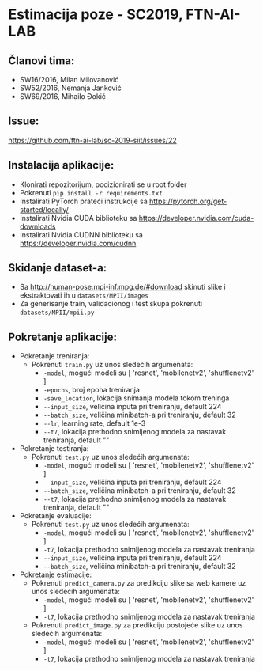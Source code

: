 # Estimacija poze - SC2019, FTN-AI-LAB


## Članovi tima:
* SW16/2016, Milan Milovanović
* SW52/2016, Nemanja Janković
* SW69/2016, Mihailo Đokić


## Issue:
https://github.com/ftn-ai-lab/sc-2019-siit/issues/22

## Instalacija aplikacije:

* Klonirati repozitorijum, pocizionirati se u root folder
* Pokrenuti ```pip install -r requirements.txt ```
* Instalirati PyTorch prateći instrukcije sa https://pytorch.org/get-started/locally/
* Instalirati Nvidia CUDA biblioteku sa https://developer.nvidia.com/cuda-downloads
* Instalirati Nvidia CUDNN biblioteku sa https://developer.nvidia.com/cudnn

## Skidanje dataset-a:
* Sa http://human-pose.mpi-inf.mpg.de/#download skinuti slike i ekstraktovati ih u ```datasets/MPII/images```
* Za generisanje train, validacionog i test skupa pokrenuti ```datasets/MPII/mpii.py```

## Pokretanje aplikacije:
* Pokretanje treniranja:
  * Pokrenuti ```train.py``` uz unos sledećih argumenata:
    * ```-model```, mogući modeli su [ 'resnet', 'mobilenetv2', 'shufflenetv2' ]
    * ```-epochs```, broj epoha treniranja
    * ```-save_location```, lokacija snimanja modela tokom treninga
    * ```--input_size```, veličina inputa pri treniranju, default 224
    * ```--batch_size```, veličina minibatch-a pri treniranju, default 32
    * ```--lr```, learning rate, default 1e-3
    * ```--t7```, lokacija prethodno snimljenog modela za nastavak treniranja, default ""
* Pokretanje testiranja:
  * Pokrenuti ```test.py``` uz unos sledećih argumenata:
    * ```-model```, mogući modeli su [ 'resnet', 'mobilenetv2', 'shufflenetv2' ]
    * ```--input_size```, veličina inputa pri treniranju, default 224
    * ```--batch_size```, veličina minibatch-a pri treniranju, default 32
    * ```--t7```, lokacija prethodno snimljenog modela za nastavak treniranja, default ""
* Pokretanje evaluacije:
  * Pokrenuti ```test.py``` uz unos sledećih argumenata:
    * ```-model```, mogući modeli su [ 'resnet', 'mobilenetv2', 'shufflenetv2' ]
    * ```-t7```, lokacija prethodno snimljenog modela za nastavak treniranja 
    * ```--input_size```, veličina inputa pri treniranju, default 224
    * ```--batch_size```, veličina minibatch-a pri treniranju, default 32
* Pokretanje estimacije:
  * Pokrenuti ```predict_camera.py``` za predikciju slike sa web kamere uz unos sledećih argumenata:
    * ```-model```, mogući modeli su [ 'resnet', 'mobilenetv2', 'shufflenetv2' ]
    * ```-t7```, lokacija prethodno snimljenog modela za nastavak treniranja 
  * Pokrenuti ```predict_image.py``` za predikciju postojeće slike uz unos sledećih argumenata:
    * ```-model```, mogući modeli su [ 'resnet', 'mobilenetv2', 'shufflenetv2' ]
    * ```-t7```, lokacija prethodno snimljenog modela za nastavak treniranja 